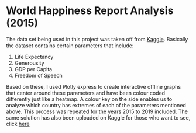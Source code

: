 # World Happiness Report Analysis (2015)

The data set being used in this project was taken off from [Kaggle](https://www.kaggle.com/datasets/unsdsn/world-happiness?datasetId=894&sortBy=voteCount). Basically the dataset contains certain parameters that include:

1. Life Expectancy
2. Generousity
3. GDP per Capita
4. Freedom of Speech

Based on these, I used Plotly express to create interactive offline graphs that center around these parameters and have been colour coded differently just like a heatmap. A colour key on the side enables us to analyze which country has extremes of each of the parameters mentioned above. This process was repeated for the years 2015 to 2019 included. The same solution has also been uploaded on Kaggle for those who want to see, click [here](https://www.kaggle.com/harisrehmanhh/world-happiness)



